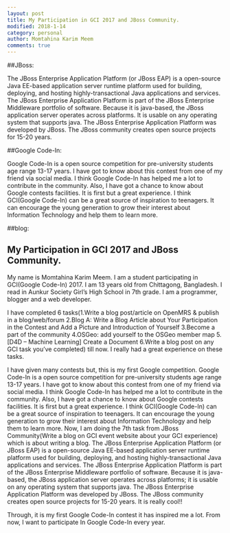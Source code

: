 ```yaml
---
layout: post
title: My Participation in GCI 2017 and JBoss Community.
modified: 2018-1-14
category: personal
author: Momtahina Karim Meem
comments: true
---
```


##JBoss:

 The JBoss Enterprise Application Platform (or JBoss EAP) is a open-source Java EE-based application server runtime platform used for building,
 deploying, and hosting highly-transactional Java applications and services. The JBoss Enterprise Application Platform is part of the JBoss Enterprise
 Middleware portfolio of software. Because it is java-based, the JBoss application server operates across platforms. It is usable on any operating system that supports java.
 The JBoss Enterprise Application Platform was developed by JBoss. The JBoss community creates open source projects for 15-20 years.
 
 ##Google Code-In:
 
  Google Code-In is a open source competition for pre-university students age range 13-17 years.
  I have got to know about this contest from one of my friend via social media. I think Google Code-In has helped me 
  a lot to contribute in the community. Also, I have got a chance to know about Google contests facilities. 
  It is first but a great experience. I think GCI(Google Code-In) can be a great source of  inspiration to teenagers.
  It can encourage the young generation to grow their interest about Information Technology and help them to learn more.
  
##blog:

<h2>My Participation in GCI 2017 and JBoss Community.</h2>

My name is Momtahina Karim Meem. I am a student participating in GCI(Google Code-In) 2017. I am 13 years old from Chittagong, Bangladesh. I read in Aunkur Society Girl’s High School in 7th grade. I am a programmer, blogger and a web developer.

I have completed 6 tasks(1.Write a blog post/article on OpenMRS & publish in a blog/web/forum 2.Blog A: Write a Blog Article about Your Participation in the Contest and Add a Picture and Introduction of Yourself 3.Become a part of the community 4.OSGeo: add yourself to the OSGeo member map 5.[D4D – Machine Learning] Create a Document 6.Write a blog post on any GCI task you’ve completed) till now. I really had a great experience on these tasks.

I have given many contests but, this is my first Google competition. Google Code-In is a open source competition for pre-university students age range 13-17 years. I have got to know about this contest from one of my friend via social media. I think Google Code-In has helped me a lot to contribute in the community. Also, I have got a chance to know about Google contests facilities. It is first but a great experience. I think GCI(Google Code-In) can be a great source of  inspiration to teenagers. It can encourage the young generation to grow their interest about Information Technology and help them to learn more. Now, I am doing the 7th task  from JBoss Community(Write a blog on GCI event website about your GCI experience) which is about writing a blog.  The JBoss Enterprise Application Platform (or JBoss EAP) is a open-source Java EE-based application server runtime platform used for building, deploying, and hosting highly-transactional Java applications and services. The JBoss Enterprise Application Platform is part of the JBoss Enterprise Middleware portfolio of software. Because it is java-based, the JBoss application server operates across platforms; it is usable on any operating system that supports java. The JBoss Enterprise Application Platform was developed by JBoss. The JBoss community creates open source projects for 15-20 years. It is really cool!!

Through, it is my first Google Code-In contest it has inspired me a lot. From now, I want to participate In Google Code-In every year.
